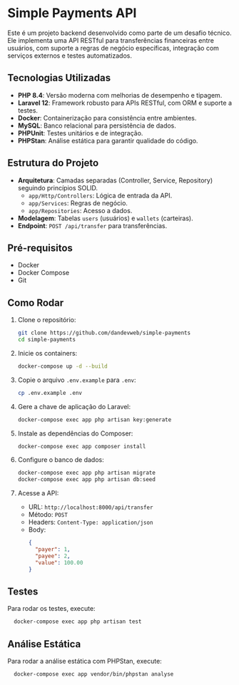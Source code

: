 # Simple Payments API

Este é um projeto backend desenvolvido como parte de um desafio técnico. Ele implementa uma API RESTful para transferências financeiras entre usuários, com suporte a regras de negócio específicas, integração com serviços externos e testes automatizados.

## Tecnologias Utilizadas
- **PHP 8.4**: Versão moderna com melhorias de desempenho e tipagem.
- **Laravel 12**: Framework robusto para APIs RESTful, com ORM e suporte a testes.
- **Docker**: Containerização para consistência entre ambientes.
- **MySQL**: Banco relacional para persistência de dados.
- **PHPUnit**: Testes unitários e de integração.
- **PHPStan**: Análise estática para garantir qualidade do código.

## Estrutura do Projeto
- **Arquitetura**: Camadas separadas (Controller, Service, Repository) seguindo princípios SOLID.
    - `app/Http/Controllers`: Lógica de entrada da API.
    - `app/Services`: Regras de negócio.
    - `app/Repositories`: Acesso a dados.
- **Modelagem**: Tabelas `users` (usuários) e `wallets` (carteiras).
- **Endpoint**: `POST /api/transfer` para transferências.

## Pré-requisitos
- Docker
- Docker Compose
- Git

## Como Rodar
1. Clone o repositório:
   ```bash
   git clone https://github.com/dandevweb/simple-payments
   cd simple-payments
    ```
2. Inicie os containers:
   ```bash
   docker-compose up -d --build
   ```
3. Copie o arquivo `.env.example` para `.env`:
   ```bash
   cp .env.example .env
   ```
4. Gere a chave de aplicação do Laravel:
   ```bash
   docker-compose exec app php artisan key:generate
   ```
5. Instale as dependências do Composer:
   ```bash
   docker-compose exec app composer install
   ```
6. Configure o banco de dados:
   ```bash
   docker-compose exec app php artisan migrate
   docker-compose exec app php artisan db:seed
   ```

7. Acesse a API:
   - URL: `http://localhost:8000/api/transfer`
   - Método: `POST`
   - Headers: `Content-Type: application/json`
   - Body:
     ```json
     {
       "payer": 1,
       "payee": 2,
       "value": 100.00
     }
     ```
     
## Testes

Para rodar os testes, execute:
```bash
  docker-compose exec app php artisan test
```

## Análise Estática
Para rodar a análise estática com PHPStan, execute:
```bash
  docker-compose exec app vendor/bin/phpstan analyse
```
